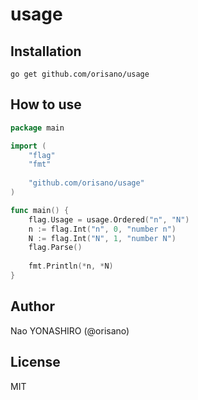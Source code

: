 # usage
## Installation
```
go get github.com/orisano/usage
```

## How to use
```go
package main

import (
    "flag"
    "fmt"
    
    "github.com/orisano/usage"
)

func main() {
    flag.Usage = usage.Ordered("n", "N")
    n := flag.Int("n", 0, "number n")
    N := flag.Int("N", 1, "number N")
    flag.Parse()
    
    fmt.Println(*n, *N)
}
```

## Author
Nao YONASHIRO (@orisano)

## License
MIT